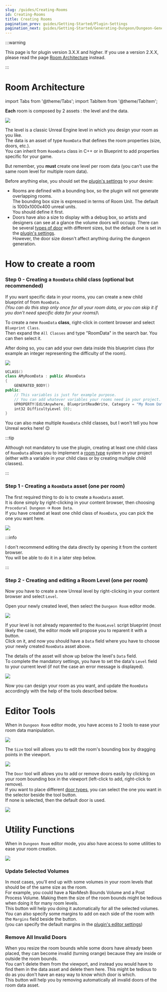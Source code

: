 ```yaml
---
slug: /guides/Creating-Rooms
id: Creating-Rooms
title: Creating Rooms
pagination_prev: guides/Getting-Started/Plugin-Settings
pagination_next: guides/Getting-Started/Generating-Dungeon/Dungeon-Generator
---
```


:::warning

This page is for plugin version 3.X.X and higher. If you use a version 2.X.X, please read the page [Room Architecture](Room-Architecture) instead.

:::

# Room Architecture

<!-- BEGIN IMPORTS -->

import Tabs from '@theme/Tabs';
import TabItem from '@theme/TabItem';

<!-- END IMPORTS -->

**Each** room is composed by 2 assets : the level and the data.

![](../Images/DataAndLevel_UE5.jpg)

The level is a classic Unreal Engine level in which you design your room as you like.\
The data is an asset of type `RoomData` that defines the room properties (size, doors, etc.).\
You can inherit from `RoomData` class in C++ or in Blueprint to add properties specific for your game.

But remember, you **must** create one level per room data (you can't use the same room level for multiple room data).

Before anything else, you should set the [plugin's settings](Plugin-Settings.md) to your desire:

- Rooms are defined with a bounding box, so the plugin will not generate overlapping rooms.\
The bounding box size is expressed in terms of Room Unit. The default is 1000x1000x400 unreal units.\
You should define it first.
- Doors have also a size to display with a debug box, so artists and designers can see at a glance the volume doors will occupy. There can be several [types of door](Door-Types.md) with different sizes, but the default one is set in the [plugin's settings](Plugin-Settings.md).\
However, the door size doesn't affect anything during the dungeon generation.

# How to create a room

### Step 0 - Creating a `RoomData` child class (optional but recommended)

If you want specific data in your rooms, you can create a new child blueprint of from `RoomData`.\
*(You can do this step only once for all your room data, or you can skip it if you don't need specific data for your rooms)*\

<!-- [BEGIN TABS] Blueprint | C++ --> <Tabs>
<!-- [BEGIN TAB ITEM] Blueprint --> <TabItem value="bp" label="Blueprint" default>

To create a new `RoomData` **class**, right-click in content browser and select `Blueprint Class`.\
Then expand the `All Classes` and type "RoomData" in the search bar. You can then select it.

After doing so, you can add your own data inside this blueprint class (for example an integer representing the difficulty of the room).

![](../Images/CreateRoomData.jpg)

<!-- [END TAB ITEM] Blueprint --> </TabItem>
<!-- [BEGIN TAB ITEM] C++ --> <TabItem value="cpp" label="C++">

```cpp
UCLASS()
class AMyRoomData : public ARoomData
{
    GENERATED_BODY()
public:
    // This variables is just for example purpose.
    // You can add whatever variables your rooms need in your project.
    UPROPERTY(EditAnywhere, BlueprintReadWrite, Category = "My Room Data")
    int32 DifficultyLevel {0};
}
```

<!-- [END TAB ITEM] C++ --> </TabItem>
<!-- [END TABS] Blueprint | C++ --> </Tabs>

 You can also make multiple `RoomData` child classes, but I won't tell you how Unreal works here! 😉

:::tip

Although not mandatory to use the plugin, creating at least one child class of `RoomData` allows you to implement a [room type](Room-Types.md) system in your project (either with a variable in your child class or by creating multiple child classes).

:::

### Step 1 - Creating a `RoomData` asset (one per room)

The first required thing to do is to create a `RoomData` asset.\
It is done simply by right-clicking in your content browser, then choosing `Procedural Dungeon` -> `Room Data`.\
If you have created at least one child class of `RoomData`, you can pick the one you want here.

![](../Images/CreateRoomData_v3.gif)

:::info

I don't recommend editing the data directly by opening it from the content browser.\
You will be able to do it in a later step below.

:::

### Step 2 - Creating and editing a Room Level (one per room)

Now you have to create a new Unreal level by right-clicking in your content browser and select `Level`.

Open your newly created level, then select the `Dungeon Room` editor mode.

![](../Images/SelectDungeonRoomMode.gif)

If your level is not already reparented to the `RoomLevel` script blueprint (most likely the case), the editor mode will propose you to reparent it with a button.\
Click on it, and now you should have a `Data` field where you have to choose your newly created `RoomData` asset above.

The details of the asset will show up below the level's `Data` field.\
To complete the mandatory settings, you have to set the data's `Level` field to your current level (if not the case an error message is displayed).

![](../Images/RoomBasicSetup.gif)

Now you can design your room as you want, and update the `RoomData` accordingly with the help of the tools described below.

# Editor Tools

When in `Dungeon Room` editor mode, you have access to 2 tools to ease your room data manipulation.

![](../Images/ToolSelection.gif)

The `Size` tool will allows you to edit the room's bounding box by dragging points in the viewport.

![](../Images/SizeTool.gif)

The `Door` tool will allows you to add or remove doors easily by clicking on your room bounding box in the viewport (left-click to add, right-click to remove).\
If you want to place different [door types](Door-Types.md), you can select the one you want in the selector beside the tool button.\
If none is selected, then the default door is used.

![](../Images/DoorTool.gif)

# Utility Functions

When in `Dungeon Room` editor mode, you also have access to some utilities to ease your room creation.

![](../Images/EditorModeUtilities.jpg)

### Update Selected Volumes

In most cases, you'll end up with some volumes in your room levels that should be of the same size as the room.\
For example, you could have a NavMesh Bounds Volume and a Post Process Volume. Making them the size of the room bounds might be tedious when doing it for many room levels.\
This button will help you doing it automatically for all the selected volumes. You can also specify some margins to add on each side of the room with the `Margins` field beside the button.\
(you can specify the default margins in the [plugin's editor settings](Plugin-Settings.md))

### Remove All Invalid Doors

When you resize the room bounds while some doors have already been placed, they can become invalid (turning orange) because they are inside or outside the room bounds.\
You can't delete them from the viewport, and instead you would have to find them in the data asset and delete them here. This might be tedious to do as you don't have an easy way to know which door is which.\
This button will help you by removing automatically all invalid doors of the room data asset.
